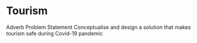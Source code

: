 # Tourism
Adverb Problem Statement
Conceptualise and design a solution that makes tourism safe during Covid-19 pandemic
